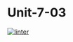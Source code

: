 # Unit-7-03
[![linter](https://github.com/Dorian-Ishimwe/Unit-7-03/workflows/linter/badge.svg)](https://github.com/marketplace/actions/super-linter)

